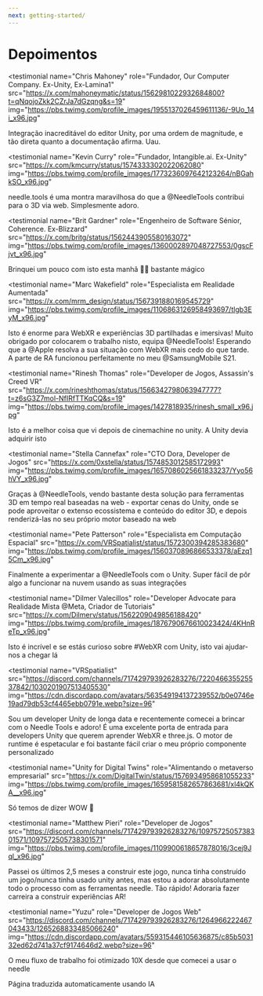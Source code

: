 ```yaml
---
next: getting-started/
---
```


# Depoimentos

<p></p>

<testimonial
  name="Chris Mahoney"
  role="Fundador, Our Computer Company. Ex-Unity, Ex-Lamina1"
  src="https://x.com/mahoneymatic/status/1562981022932684800?t=qNqojoZkk2CZrJa7dGzqng&s=19"
  img="https://pbs.twimg.com/profile_images/1955137026459611136/-9Uo_14i_x96.jpg"
>
Integração inacreditável do editor Unity, por uma ordem de magnitude,
e tão direta quanto a documentação afirma. Uau.
</testimonial>

<testimonial
  name="Kevin Curry"
  role="Fundador, Intangible.ai. Ex-Unity"
  src="https://x.com/kmcurry/status/1574333302022062080"
  img="https://pbs.twimg.com/profile_images/1773236097642123264/nBGahkSO_x96.jpg"
>
needle.tools é uma montra maravilhosa do que a @NeedleTools contribui para o 3D via web. Simplesmente adoro.
</testimonial>

<testimonial
  name="Brit Gardner"
  role="Engenheiro de Software Sénior, Coherence. Ex-Blizzard"
  src="https://x.com/britg/status/1562443905580163072"
  img="https://pbs.twimg.com/profile_images/1360002897048727553/0gscFjvt_x96.jpg"
>
Brinquei um pouco com isto esta manhã 🤯🤯 bastante mágico
</testimonial>

<testimonial
  name="Marc Wakefield"
  role="Especialista em Realidade Aumentada"
  src="https://x.com/mrm_design/status/1567391880169545729"
  img="https://pbs.twimg.com/profile_images/1106863126958493697/tlgb3EyM_x96.jpg"
>
Isto é enorme para WebXR e experiências 3D partilhadas e imersivas! Muito obrigado por colocarem o trabalho nisto, equipa @NeedleTools! Esperando que a @Apple
resolva a sua situação com WebXR mais cedo do que tarde. A parte de RA funcionou perfeitamente no meu @SamsungMobile S21.
</testimonial>

<testimonial
  name="Rinesh Thomas"
  role="Developer de Jogos, Assassin's Creed VR"
  src="https://x.com/rineshthomas/status/1566342798063947777?t=z6sG3Z7mol-NfIRfTTKqCQ&s=19"
  img="https://pbs.twimg.com/profile_images/1427818935/rinesh_small_x96.jpg"
>
Isto é a melhor coisa que vi depois de cinemachine no unity. A Unity devia adquirir isto
</testimonial>

<testimonial
  name="Stella Cannefax"
  role="CTO Dora, Developer de Jogos"
  src="https://x.com/0xstella/status/1574853012585172993"
  img="https://pbs.twimg.com/profile_images/1657086025661833237/Yyo56hVY_x96.jpg"
>
Graças à @NeedleTools, vendo bastante desta solução para ferramentas 3D em tempo real baseadas na web - exportar cenas do Unity, onde se pode aproveitar o extenso ecossistema e conteúdo do editor 3D, e depois renderizá-las no seu próprio motor baseado na web
</testimonial>

<testimonial
  name="Pete Patterson"
  role="Especialista em Computação Espacial"
  src="https://x.com/VRSpatialist/status/1572300394285383680"
  img="https://pbs.twimg.com/profile_images/1560370896866533378/aEzq15Cm_x96.jpg"
>
Finalmente a experimentar a @NeedleTools com o Unity. Super fácil de pôr algo a funcionar na nuvem usando as suas
integrações
</testimonial>

<testimonial
  name="Dilmer Valecillos"
  role="Developer Advocate para Realidade Mista @Meta, Criador de Tutoriais"
  src="https://x.com/Dilmerv/status/1562209049856188420"
  img="https://pbs.twimg.com/profile_images/1876790676610023424/4KHnReTp_x96.jpg"
>
Isto é incrível e se estás curioso sobre #WebXR com Unity, isto vai ajudar-nos a chegar lá
</testimonial>

<testimonial
  name="VRSpatialist"
  src="https://discord.com/channels/717429793926283276/722046635525537842/1030201907513405530"
  img="https://cdn.discordapp.com/avatars/563549194137239552/b0e0746e19ad79db53cf4465ebb0791e.webp?size=96"
>
Sou um developer Unity de longa data e recentemente comecei a brincar com o Needle Tools e adoro! É uma excelente porta de entrada para developers Unity que querem aprender WebXR e three.js. O motor de runtime é espetacular e foi bastante fácil criar o meu próprio componente personalizado
</testimonial>

<testimonial
  name="Unity for Digital Twins"
  role="Alimentando o metaverso empresarial"
  src="https://x.com/DigitalTwin/status/1576934958681055233"
  img="https://pbs.twimg.com/profile_images/1659581582657863681/xl4kQKA__x96.jpg"
>
Só temos de dizer WOW 🤩
</testimonial>

<testimonial
  name="Matthew Pieri"
  role="Developer de Jogos"
  src="https://discord.com/channels/717429793926283276/1097572505738301571/1097572505738301571"
  img="https://pbs.twimg.com/profile_images/1109900618657878016/3cej9Jql_x96.jpg"
>
Passei os últimos 2,5 meses a construir este jogo, nunca tinha construído um jogo/nunca tinha usado unity antes, mas estou a adorar absolutamente todo o processo com as ferramentas needle. Tão rápido! Adoraria fazer carreira a construir experiências AR!
</testimonial>

<testimonial
  name="Yuzu"
  role="Developer de Jogos Web"
  src="https://discord.com/channels/717429793926283276/1264966222467043433/1265268833485066240"
  img="https://cdn.discordapp.com/avatars/559315446105636875/c85b503132ed62d741a37cf9174646d2.webp?size=96"
>
O meu fluxo de trabalho foi otimizado 10X desde que comecei a usar o needle
</testimonial>


Página traduzida automaticamente usando IA
